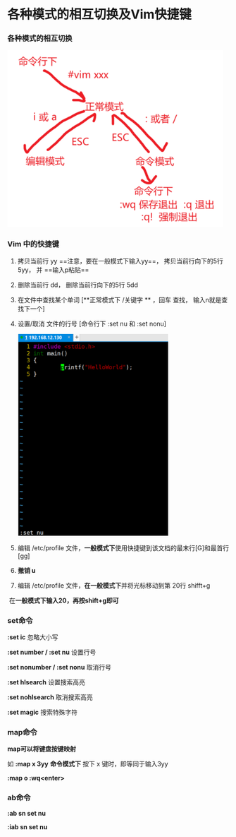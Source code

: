 # 各种模式的相互切换及Vim快捷键

### 各种模式的相互切换

<img src="images/image-20221127213442297.png" alt="image-20221127213442297" style="zoom:80%;" />

### Vim 中的快捷键

1. 拷贝当前行 yy    ==注意，要在一般模式下输入yy==， 拷贝当前行向下的5行 5yy， 并 ==输入p粘贴==

2. 删除当前行 dd， 删除当前行向下的5行 5dd

3. 在文件中查找某个单词 [**正常模式下  /关键字 ** ，回车 查找， 输入n就是查找下一个]

4. 设置/取消 文件的行号 [命令行下 :set nu 和 :set nonu]

   <img src="images/image-20221127213452046.png" alt="image-20221127213452046" style="zoom:80%;" />

5. 编辑 /etc/profile 文件，**一般模式下**使用快捷键到该文档的最末行[G]和最首行[gg]

6. **撤销  u**

7. 编辑 /etc/profile 文件，**在一般模式下**并将光标移动到第 20行  shifft+g

​       在**一般模式下输入20，再按shift+g即可**

### set命令

**:set ic**  忽略大小写

**:set number  /  :set nu**		   设置行号

**:set nonumber  /  :set nonu**	  取消行号

**:set hlsearch**		  设置搜索高亮

**:set nohlsearch**	 取消搜索高亮

**:set magic**			  搜索特殊字符

### map命令

**map可以将键盘按键映射**

如 **:map x 3yy**  **命令模式下**  按下 x 键时，即等同于输入3yy

**:map o :wq\<enter>**

### ab命令

**:ab sn set nu**

**:iab sn set nu**

